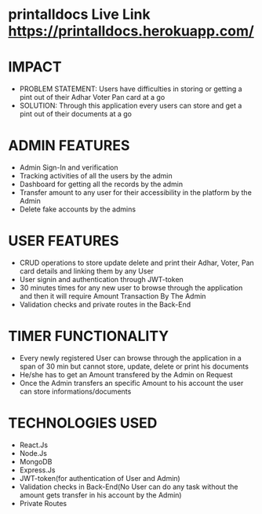 # printalldocs Live Link      https://printalldocs.herokuapp.com/


# IMPACT
- PROBLEM STATEMENT: Users have difficulties in storing or getting a pint out of their Adhar Voter Pan card at a go
- SOLUTION: Through this application every users can store and get a pint out of their documents at a go

# ADMIN FEATURES
- Admin Sign-In and verification
- Tracking activities of all the users by the admin
- Dashboard for getting all the records by the admin 
- Transfer amount to any user for their accessibility in the platform by the Admin
- Delete fake accounts by the admins

# USER FEATURES 
- CRUD operations to store update delete and print their Adhar, Voter, Pan card details and linking them by any User
- User signin and authentication through JWT-token
- 30 minutes times for any new user to browse through the application and then it will require Amount Transaction By The Admin
- Validation checks and private routes in the Back-End

# TIMER FUNCTIONALITY
- Every newly registered User can browse through the application in a span of 30 min  but cannot store, update, delete or print his documents
- He/she has to get an Amount transfered by the Admin on Request
- Once the Admin transfers an specific Amount to his account the user can store informations/documents

# TECHNOLOGIES USED 
- React.Js
- Node.Js
- MongoDB
- Express.Js
- JWT-token(for authentication of User and Admin)
- Validation checks in Back-End(No User can do any task without the amount gets transfer in his account by the Admin)
- Private Routes
